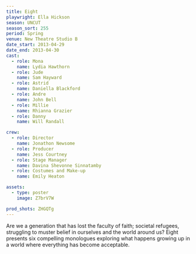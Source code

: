 ```yaml
---
title: Eight
playwright: Ella Hickson
season: UNCUT
season_sort: 255
period: Spring
venue: New Theatre Studio B
date_start: 2013-04-29
date_end: 2013-04-30
cast:
  - role: Mona
    name: Lydia Hawthorn
  - role: Jude
    name: Sam Hayward
  - role: Astrid
    name: Daniella Blackford
  - role: Andre
    name: John Bell
  - role: Millie
    name: Rhianna Grazier
  - role: Danny
    name: Will Randall

crew:
  - role: Director
    name: Jonathon Newsome
  - role: Producer
    name: Jess Courtney
  - role: Stage Manager
    name: Davina Shevonne Sinnatamby
  - role: Costumes and Make-up
    name: Emily Heaton

assets:
  - type: poster
    image: Z7brV7W

prod_shots: ZHGQTg
---
```

Are we a generation that has lost the faculty of faith; societal refugees, struggling to muster belief in ourselves and the world around us? Eight presents six compelling monologues exploring what happens growing up in a world where everything has become acceptable.
